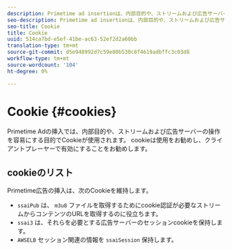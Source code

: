 ```yaml
---
description: Primetime ad insertionは、内部目的や、ストリームおよび広告サーバーの操作を容易にする目的でcookieを使用します。
seo-description: Primetime ad insertionは、内部目的や、ストリームおよび広告サーバーの操作を容易にする目的でcookieを使用します。
seo-title: Cookie
title: Cookie
uuid: 514ca7bd-e5ef-41be-ac63-52ef2d2a60bb
translation-type: tm+mt
source-git-commit: d5e948992d7c59e80b530c8f4619adbffc3c03d8
workflow-type: tm+mt
source-wordcount: '104'
ht-degree: 0%

---
```



# Cookie {#cookies}

Primetime Adの挿入では、内部目的や、ストリームおよび広告サーバーの操作を容易にする目的でCookieが使用されます。  cookieは使用をお勧めし、クライアントプレーヤーで有効にすることをお勧めします。

## cookieのリスト

Primetime広告の挿入は、次のCookieを維持します。

* `ssaiPub` は、 `m3u8` ファイルを取得するためにcookie認証が必要なストリームからコンテンツのURLを取得するのに役立ちます。
* `ssai3` は、それらを必要とする広告サーバーのセッションcookieを保持します。
* `AWSELB` セッション関連の情報を `ssaiSession` 保持します。